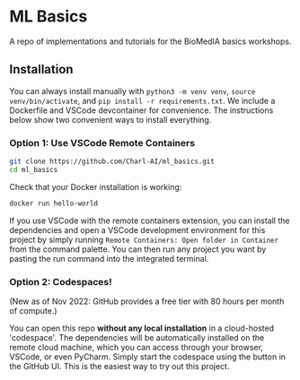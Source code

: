 # ML Basics

A repo of implementations and tutorials for the BioMedIA basics workshops.

## Installation

You can always install manually with `python3 -m venv venv`, `source venv/bin/activate`, and `pip install -r requirements.txt`. We include a Dockerfile and VSCode devcontainer for convenience. The instructions below show two convenient ways to install everything.


### Option 1: Use VSCode Remote Containers

```bash
git clone https://github.com/Charl-AI/ml_basics.git
cd ml_basics
```

Check that your Docker installation is working:

```bash
docker run hello-world
```

If you use VSCode with the remote containers extension, you can install the dependencies and open a VSCode development environment for this project by simply running `Remote Containers: Open folder in Container` from the command palette. You can then run any project you want by pasting the run command into the integrated terminal.

### Option 2: Codespaces!

(New as of Nov 2022: GitHub provides a free tier with 80 hours per month of compute.)

You can open this repo **without any local installation** in a cloud-hosted 'codespace'. The dependencies will be automatically installed on the remote cloud machine, which you can access through your browser, VSCode, or even PyCharm. Simply start the codespace using the button in the GitHub UI. This is the easiest way to try out this project.
